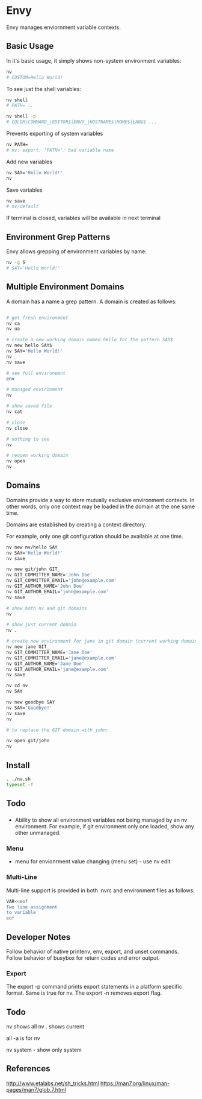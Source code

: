 # Envy

Envy manages enviornment variable contexts.  


## Basic Usage

In it's basic usage, it simply shows non-system environment variables:

```sh
nv
# CUSTOM=Hello World!
```

To see just the shell variables:

```sh
nv shell
# PATH= ..

nv shell -p
# COLOR|COMMAND_|EDITOR$|ENVY_|HOSTNAME$|HOME$|LANG$ ...
```

Prevents exporting of system variables

```sh
nv PATH=
# nv: export: 'PATH=': bad variable name
```

Add new variables

```sh
nv SAY='Hello World!'
nv
```

Save variables

```sh
nv save
# nv/default
```

If terminal is closed, variables will be available in next terminal

## Environment Grep Patterns

Envy allows grepping of environment variables by name:

```sh
nv -g S
# SAY='Hello World!'
```


## Multiple Environment Domains

A domain has a name a grep pattern.  A domain is created as follows:

```sh

# get fresh environment
nv ca
nv ua

# create a new working domain named hello for the pattern SAY$
nv new hello SAY$
nv SAY='Hello World!'
nv
nv save

# see full environemnt
env

# managed environment
nv

# show saved file
nv cat

# close
nv close

# nothing to see
nv

# reopen working domain 
nv open
nv
```

## Domains

Domains provide a way to store mutually exclusive environment contexts.  In other words, only one context may be loaded in the domain at the one same time.

Domains are established by creating a context directory.

For example, only one git configuration should be available at one time.

```sh
nv new nv/hello SAY
nv SAY='Hello World!'
nv save

nv new git/john GIT_
nv GIT_COMMITTER_NAME='John Doe'
nv GIT_COMMITTER_EMAIL='john@example.com'
nv GIT_AUTHOR_NAME='John Doe'
nv GIT_AUTHOR_EMAIL='john@example.com'
nv save

# show both nv and git domains
nv

# show just current domain
nv .

# create new environment for jane in git domain (current working domain)
nv new jane GIT_
nv GIT_COMMITTER_NAME='Jane Doe'
nv GIT_COMMITTER_EMAIL='jane@example.com'
nv GIT_AUTHOR_NAME='Jane Doe'
nv GIT_AUTHOR_EMAIL='jane@example.com'
nv save

nv cd nv
nv SAY

nv new goodbye SAY
nv SAY='Goodbye!'
nv save
nv

# to replace the GIT domain with john:

nv open git/john
nv
```


## Install

```sh
. ./nv.sh
typeset -f
```


## Todo

### 
- Ability to show all environment variables not being managed by an nv environment.  For example, if git environment only one loaded, show any other unmanaged. 

### Menu
- menu for envionrment value changing (menu set) - use nv edit

### Multi-Line

Multi-line support is provided in both .nvrc and environment files as follows:

```sh
VAR<<eof
Two line assignment
to variable
eof
```

## Developer Notes

Follow behavior of native printenv, env, export, and unset commands.
Follow behavior of busybox for return codes and error output.

### Export

The export -p command prints export statements in a platform specific format.  Same is true for nv.
The export -n removes export flag.


## Todo

nv shows all
nv . shows current

all -a is for nv

nv system - show only system


## References
http://www.etalabs.net/sh_tricks.html
https://man7.org/linux/man-pages/man7/glob.7.html